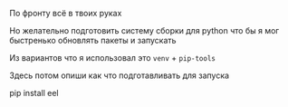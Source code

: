 По фронту всё в твоих руках

Но желательно подготовить систему сборки для python 
что бы я мог быстренько обновлять пакеты и запускать

Из вариантов что я использовал это `venv` + `pip-tools`

Здесь потом опиши как что подготавливать для запуска

pip install eel

